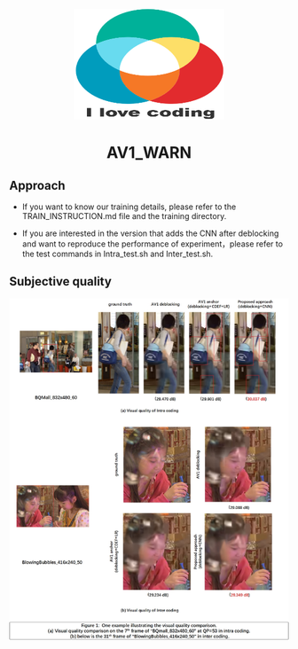 <div align=center>
   <img width="270" height="200" src="images/logo.png"/>
   <h1>AV1_WARN</h1>
</div>

## Approach

* If you want to know our training details, please refer to the TRAIN_INSTRUCTION.md file and the training directory.<br>

* If you are interested in the version that adds the CNN after deblocking and want to reproduce the performance of  experiment，please refer to the test commands in Intra_test.sh and Inter_test.sh.

## Subjective quality
![](https://github.com/IVC-Projects/AV1_WARN/blob/master/images/Visual_quality.jpg)
